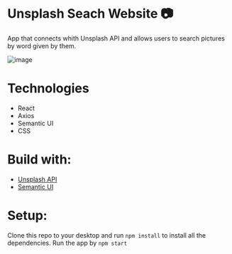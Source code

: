 # Unsplash Seach Website 📷

App that connects whith Unsplash API and allows users to search pictures by word given by them.


![image](https://user-images.githubusercontent.com/100607729/173585414-b9cd6737-1264-4850-a0c8-7f0f3653c371.png)

# Technologies
- React
- Axios
- Semantic UI
- CSS

# Build with:
- [Unsplash API](https://unsplash.com/developers) 
- [Semantic UI](https://semantic-ui.com/) 

# Setup:
Clone this repo to your desktop and run `npm install` to install all the dependencies. Run the app by `npm start`
